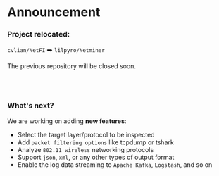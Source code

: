 # Announcement
### Project relocated:

`cvlian/NetFI` :arrow_right: `lilpyro/Netminer`

The previous repository will be closed soon. 

<br></br>

### What's next?

We are working on adding **new features**:
* Select the target layer/protocol to be inspected
* Add `packet filtering options` like tcpdump or tshark
* Analyze `802.11 wireless` networking protocols
* Support `json`, `xml`, or any other types of output format
* Enable the log data streaming to `Apache Kafka`, `Logstash`, and so on
